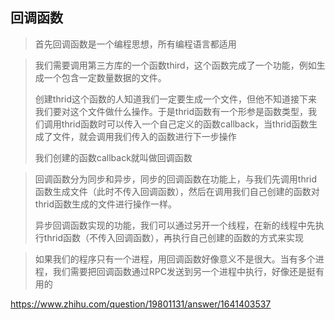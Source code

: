 ## 回调函数

> 首先回调函数是一个编程思想，所有编程语言都适用

> 我们需要调用第三方库的一个函数third，这个函数完成了一个功能，例如生成一个包含一定数量数据的文件。
>
> 创建thrid这个函数的人知道我们一定要生成一个文件，但他不知道接下来我们要对这个文件做什么操作。于是thrid函数有一个形参是函数类型，我们调用thrid函数时可以传入一个自己定义的函数callback，当thrid函数生成了文件，就会调用我们传入的函数进行下一步操作
>
> 我们创建的函数callback就叫做回调函数

> 回调函数分为同步和异步，同步的回调函数在功能上，与我们先调用thrid函数生成文件（此时不传入回调函数），然后在调用我们自己创建的函数对thrid函数生成的文件进行操作一样。
>
> 异步回调函数实现的功能，我们可以通过另开一个线程，在新的线程中先执行thrid函数（不传入回调函数），再执行自己创建的函数的方式来实现

> 如果我们的程序只有一个进程，用回调函数好像意义不是很大。当有多个进程，我们需要把回调函数通过RPC发送到另一个进程中执行，好像还是挺有用的



https://www.zhihu.com/question/19801131/answer/1641403537
